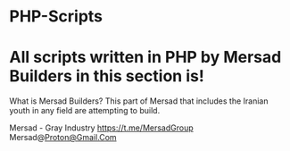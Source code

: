 # PHP-Scripts

# All scripts written in PHP by Mersad Builders in this section is!


What is Mersad Builders?
This part of Mersad that includes the Iranian youth in any field are attempting to build.



Mersad - Gray Industry
https://t.me/MersadGroup
Mersad@Proton@Gmail.Com
